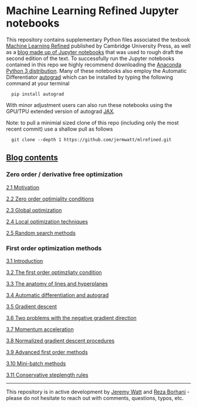 # Machine Learning Refined Jupyter notebooks 

This repository contains supplementary Python files associated the texbook [Machine Learning Refined](http://www.mlrefined.com) published by Cambridge University Press, as well as a [blog made up of Jupyter notebooks](https://jermwatt.github.io/mlrefined/index.html) that was used to rough draft the second edition of the text.  To successfully run the Jupyter notebooks contained in this repo we highly recommend downloading the [Anaconda Python 3 distribution](https://www.anaconda.com/download/#macos).  Many of these notebooks also employ the Automatic Differentiator [autograd](https://github.com/HIPS/autograd) which can be installed by typing the following command at your terminal
      
      pip install autograd
      
With minor adjustment users can also run these notebooks using the GPU/TPU extended version of autograd  [JAX](https://github.com/google/jax).

Note: to pull a minimial sized clone of this repo (including only the most recent commit) use a shallow pull as follows
      
      git clone --depth 1 https://github.com/jermwatt/mlrefined.git
      
      
## [Blog contents](https://jermwatt.github.io/mlrefined/index.html)

### Zero order / derivative free optimization

[2.1  Motivation](https://jermwatt.github.io/mlrefined/blog_posts/2_Zero_order_methods/2_0_Motivation.html)

[2.2 Zero order optimiality conditions](https://jermwatt.github.io/mlrefined/blog_posts/2_Zero_order_methods/2_1_Zero.html)

[2.3 Global optimization](https://jermwatt.github.io/mlrefined/blog_posts/2_Zero_order_methods/2_2_Global.html)

[2.4 Local optimization techniques](https://jermwatt.github.io/mlrefined/blog_posts/2_Zero_order_methods/2_3_Local.html)

[2.5 Random search methods](https://jermwatt.github.io/mlrefined/blog_posts/2_Zero_order_methods/2_4_Random.html)

### First order optimization methods

[3.1 Introduction](https://jermwatt.github.io/mlrefined/blog_posts/3_First_order_methods/3_0_Introduction.html)

[3.2 The first order optimzliaty condition](https://jermwatt.github.io/mlrefined/blog_posts/3_First_order_methods/3_1_First.html)

[3.3 The anatomy of lines and hyperplanes](https://jermwatt.github.io/mlrefined/blog_posts/3_First_order_methods/3_2_Hyperplane.html)

[3.4 Automatic differentiation and autograd](https://jermwatt.github.io/mlrefined/blog_posts/3_First_order_methods/3_4_Automatic.html)

[3.5 Gradient descent](https://jermwatt.github.io/mlrefined/blog_posts/3_First_order_methods/3_5_Descent.html)

[3.6 Two problems with the negative gradient direction](https://jermwatt.github.io/mlrefined/blog_posts/3_First_order_methods/3_6_Problems.html)

[3.7 Momentum acceleration](https://jermwatt.github.io/mlrefined/blog_posts/3_First_order_methods/3_7_Momentum.html)

[3.8 Normalized gradient descent procedures](https://jermwatt.github.io/mlrefined/blog_posts/3_First_order_methods/3_8_Normalized.html)

[3.9 Advanced first order methods](https://jermwatt.github.io/mlrefined/blog_posts/3_First_order_methods/3_9_Advanced.html)

[3.10 Mini-batch methods](https://jermwatt.github.io/mlrefined/blog_posts/3_First_order_methods/3_10_Minibatch.html)

[3.11 Conservative steplength rules](https://jermwatt.github.io/mlrefined/blog_posts/3_First_order_methods/3_11_Conservative.html)



--- 
This repository is in active development by [Jeremy Watt](mailto:jeremy@dgsix.com) and [Reza Borhani](mailto:reza@dgsix.com) - please do not hesitate to reach out with comments, questions, typos, etc.
